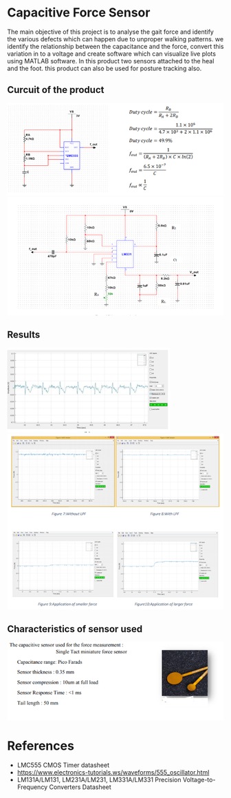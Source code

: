 # Capacitive Force Sensor

The main objective of this project is to analyse the gait force and identify the various defects which can happen due to unproper walking patterns. we identify the relationship between the capacitance and the force, convert this variation in to a voltage and create software which can visualize live plots using MATLAB software. In this product two sensors attached to the heal and the foot. this product can also be used for posture tracking also.

## Curcuit of the product

![](images/Capture_3.PNG)
![](images/Capture_4.PNG)

## Results
![](images/capture_2.PNG)
![](images/Capture.PNG)

## Characteristics of sensor used
![](images/Capture_5.PNG)


# References
- LMC555 CMOS Timer datasheet
- https://www.electronics-tutorials.ws/waveforms/555_oscillator.html
- LM131A/LM131, LM231A/LM231, LM331A/LM331 Precision Voltage-to-Frequency Converters
Datasheet 
